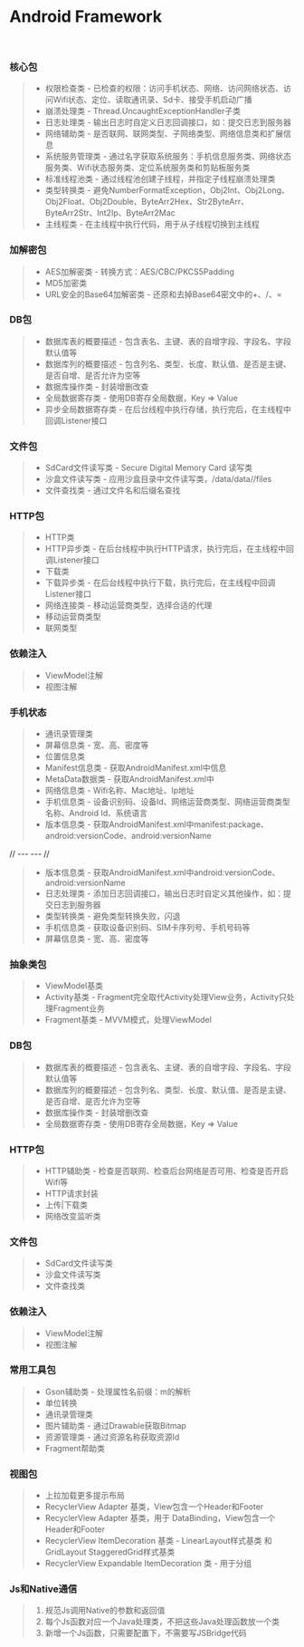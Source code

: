 Android Framework
======
<br>

### 核心包
> + 权限检查类 - 已检查的权限：访问手机状态、网络、访问网络状态、访问Wifi状态、定位、读取通讯录、Sd卡、接受手机启动广播
> + 崩溃处理类 - Thread.UncaughtExceptionHandler子类
> + 日志处理类 - 输出日志时自定义日志回调接口，如：提交日志到服务器
> + 网络辅助类 - 是否联网、联网类型、子网络类型、网络信息类和扩展信息
> + 系统服务管理类 - 通过名字获取系统服务：手机信息服务类、网络状态服务类、Wifi状态服务类、定位系统服务类和剪贴板服务类
> + 标准线程池类 - 通过线程池创建子线程，并指定子线程崩溃处理类
> + 类型转换类 - 避免NumberFormatException，Obj2Int、Obj2Long、Obj2Float、Obj2Double、ByteArr2Hex、Str2ByteArr、ByteArr2Str、Int2Ip、ByteArr2Mac
> + 主线程类 - 在主线程中执行代码，用于从子线程切换到主线程

### 加解密包
> + AES加解密类 - 转换方式：AES/CBC/PKCS5Padding
> + MD5加密类
> + URL安全的Base64加解密类 - 还原和去掉Base64密文中的+、/、=

### DB包
> + 数据库表的概要描述 - 包含表名、主键、表的自增字段、字段名、字段默认值等
> + 数据库列的概要描述 - 包含列名、类型、长度、默认值、是否是主键、是否自增、是否允许为空等
> + 数据库操作类 - 封装增删改查
> + 全局数据寄存类 - 使用DB寄存全局数据，Key => Value
> + 异步全局数据寄存类 - 在后台线程中执行存储，执行完后，在主线程中回调Listener接口

### 文件包
> + SdCard文件读写类 - Secure Digital Memory Card 读写类
> + 沙盒文件读写类 - 应用沙盒目录中文件读写类，/data/data/<package name>/files
> + 文件查找类 - 通过文件名和后缀名查找

### HTTP包
> + HTTP类
> + HTTP异步类 - 在后台线程中执行HTTP请求，执行完后，在主线程中回调Listener接口
> + 下载类
> + 下载异步类 - 在后台线程中执行下载，执行完后，在主线程中回调Listener接口
> + 网络连接类 - 移动运营商类型，选择合适的代理
> + 移动运营商类型
> + 联网类型

### 依赖注入
> + ViewModel注解
> + 视图注解

### 手机状态
> + 通讯录管理类
> + 屏幕信息类 - 宽、高、密度等
> + 位置信息类
> + Manifest信息类 - 获取AndroidManifest.xml中信息
> + MetaData数据类 - 获取AndroidManifest.xml中<meta-data android:name="" android:value="" />
> + 网络信息类 - Wifi名称、Mac地址、Ip地址
> + 手机信息类 - 设备识别码、设备Id、网络运营商类型、网络运营商类型名称、Android Id、系统语言
> + 版本信息类 - 获取AndroidManifest.xml中manifest:package、android:versionCode、android:versionName


// --- --- //


> + 版本信息类 - 获取AndroidManifest.xml中android:versionCode、android:versionName
> + 日志处理类 - 添加日志回调接口，输出日志时自定义其他操作，如：提交日志到服务器
> + 类型转换类 - 避免类型转换失败，闪退
> + 手机信息类 - 获取设备识别码、SIM卡序列号、手机号码等
> + 屏幕信息类 - 宽、高、密度等

### 抽象类包
> + ViewModel基类
> + Activity基类 - Fragment完全取代Activity处理View业务，Activity只处理Fragment业务
> + Fragment基类 - MVVM模式，处理ViewModel

### DB包
> + 数据库表的概要描述 - 包含表名、主键、表的自增字段、字段名、字段默认值等
> + 数据库列的概要描述 - 包含列名、类型、长度、默认值、是否是主键、是否自增、是否允许为空等
> + 数据库操作类 - 封装增删改查
> + 全局数据寄存类 - 使用DB寄存全局数据，Key => Value

### HTTP包
> + HTTP辅助类 - 检查是否联网、检查后台网络是否可用、检查是否开启Wifi等
> + HTTP请求封装
> + 上传|下载类
> + 网络改变监听类

### 文件包
> + SdCard文件读写类
> + 沙盒文件读写类
> + 文件查找类

### 依赖注入
> + ViewModel注解
> + 视图注解

### 常用工具包
> + Gson辅助类 - 处理属性名前缀：m的解析
> + 单位转换
> + 通讯录管理类
> + 图片辅助类 - 通过Drawable获取Bitmap
> + 资源管理类 - 通过资源名称获取资源Id
> + Fragment帮助类

### 视图包
> + 上拉加载更多提示布局
> + RecyclerView Adapter 基类，View包含一个Header和Footer
> + RecyclerView Adapter 基类，用于 DataBinding，View包含一个Header和Footer
> + RecyclerView ItemDecoration 基类 - LinearLayout样式基类 和 GridLayout StaggeredGrid样式基类
> + RecyclerView Expandable ItemDecoration 类 - 用于分组

### Js和Native通信
> 1. 规范Js调用Native的参数和返回值
> 2. 每个Js函数对应一个Java处理类，不把这些Java处理函数放一个类
> 3. 新增一个Js函数，只需要配置下，不需要写JSBridge代码
